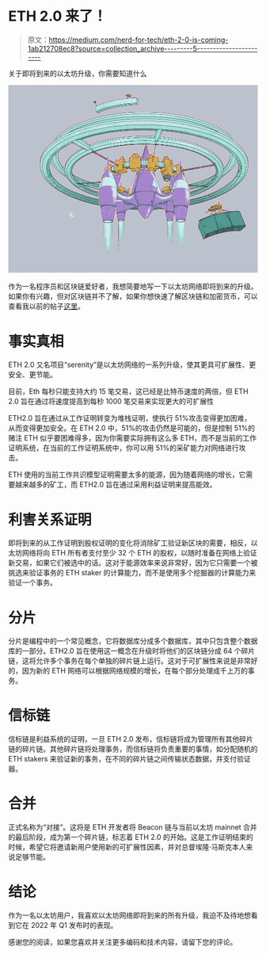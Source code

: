 # ETH 2.0 来了！

> 原文：<https://medium.com/nerd-for-tech/eth-2-0-is-coming-1ab212708ec8?source=collection_archive---------5----------------------->

关于即将到来的以太坊升级，你需要知道什么

![](img/7e83dbaaae46ce2b2240ea13d871e425.png)

作为一名程序员和区块链爱好者，我想简要地写一下以太坊网络即将到来的升级。如果你有兴趣，但对区块链并不了解，如果你想快速了解区块链和加密货币，可以查看我以前的帖子[这里](/geekculture/what-is-blockchain-technology-simply-explained-3e71d56ae415)。

# 事实真相

ETH 2.0 又名项目“serenity”是以太坊网络的一系列升级，使其更具可扩展性、更安全、更节能。

目前，Eth 每秒只能支持大约 15 笔交易，这已经是比特币速度的两倍，但 ETH 2.0 旨在通过将速度提高到每秒 1000 笔交易来实现更大的可扩展性

ETH2.0 旨在通过从工作证明转变为堆栈证明，使执行 51%攻击变得更加困难，从而变得更加安全。在 ETH 2.0 中，51%的攻击仍然是可能的，但是控制 51%的赌注 ETH 似乎要困难得多，因为你需要实际拥有这么多 ETH，而不是当前的工作证明系统，在当前的工作证明系统中，你可以用 51%的采矿能力对网络进行攻击。

ETH 使用的当前工作共识模型证明需要太多的能源，因为随着网络的增长，它需要越来越多的矿工，而 ETH2.0 旨在通过采用利益证明来提高能效。

# 利害关系证明

即将到来的从工作证明到股权证明的变化将消除矿工验证新区块的需要，相反，以太坊网络将向 ETH 所有者支付至少 32 个 ETH 的股权，以随时准备在网络上验证新交易，如果它们被选中的话。这对于能源效率来说非常好，因为它只需要一个被挑选来验证事务的 ETH staker 的计算能力，而不是使用多个挖掘器的计算能力来验证一个事务。

# 分片

分片是编程中的一个常见概念，它将数据库分成多个数据库，其中只包含整个数据库的一部分。ETH2.0 旨在使用这一概念在升级时将他们的区块链分成 64 个碎片链，这将允许多个事务在每个单独的碎片链上运行。这对于可扩展性来说是非常好的，因为新的 ETH 网络可以根据网络规模的增长，在每个部分处理成千上万的事务。

# 信标链

信标链是利益系统的证明，一旦 ETH 2.0 发布，信标链将成为管理所有其他碎片链的碎片链。其他碎片链将处理事务，而信标链将负责重要的事情，如分配随机的 ETH stakers 来验证新的事务，在不同的碎片链之间传输状态数据，并支付验证器。

# 合并

正式名称为“对接”。这将是 ETH 开发者将 Beacon 链与当前以太坊 mainnet 合并的最后阶段，成为第一个碎片链，标志着 ETH 2.0 的开始。这是工作证明结束的时候，希望它将邀请新用户使用新的可扩展性因素，并对总督埃隆·马斯克本人来说足够节能。

# 结论

作为一名以太坊用户，我喜欢以太坊网络即将到来的所有升级，我迫不及待地想看到它在 2022 年 Q1 发布时的表现。

感谢您的阅读，如果您喜欢并关注更多编码和技术内容，请留下您的评论。